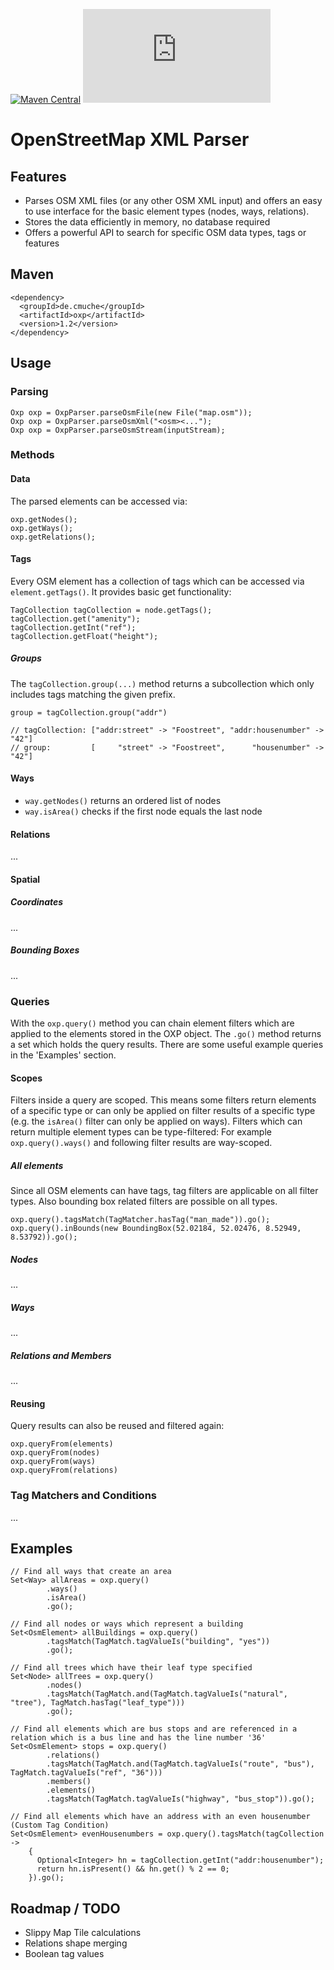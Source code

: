 [![Maven Central](https://img.shields.io/maven-central/v/de.cmuche/oxp.svg?label=Maven%20Central)](https://search.maven.org/search?q=g:%22de.cmuche%22%20AND%20a:%22oxp%22)
![Build Status](https://cmuche.de/dev/oxp_build_status.php)

# OpenStreetMap XML Parser

## Features
- Parses OSM XML files (or any other OSM XML input) and offers an easy to use interface for the basic element types (nodes, ways, relations).
- Stores the data efficiently in memory, no database required
- Offers a powerful API to search for specific OSM data types, tags or features

## Maven
```
<dependency>
  <groupId>de.cmuche</groupId>
  <artifactId>oxp</artifactId>
  <version>1.2</version>
</dependency>
```

## Usage

### Parsing
```
Oxp oxp = OxpParser.parseOsmFile(new File("map.osm"));
Oxp oxp = OxpParser.parseOsmXml("<osm><...");
Oxp oxp = OxpParser.parseOsmStream(inputStream);
```

### Methods

#### Data
The parsed elements can be accessed via:
```
oxp.getNodes();
oxp.getWays();
oxp.getRelations();
```

#### Tags
Every OSM element has a collection of tags which can be accessed via ```element.getTags()```. 
It provides basic get functionality:

```
TagCollection tagCollection = node.getTags();
tagCollection.get("amenity");
tagCollection.getInt("ref");
tagCollection.getFloat("height");
```

##### Groups
The ```tagCollection.group(...)``` method returns a subcollection which only includes tags matching the given prefix.

```
group = tagCollection.group("addr")

// tagCollection: ["addr:street" -> "Foostreet", "addr:housenumber" -> "42"]
// group:         [     "street" -> "Foostreet",      "housenumber" -> "42"]
```

#### Ways
- ```way.getNodes()``` returns an ordered list of nodes
- ```way.isArea()``` checks if the first node equals the last node

#### Relations
...

#### Spatial
##### Coordinates
...
##### Bounding Boxes
...

### Queries

With the ```oxp.query()``` method you can chain element filters which are applied to the elements stored in the OXP object.
The ```.go()``` method returns a set which holds the query results. There are some useful example queries in the 'Examples' section.

#### Scopes
Filters inside a query are scoped. This means some filters return elements of a specific type or can only be applied on filter results of a specific type (e.g. the ```isArea()``` filter can only be applied on ways).
Filters which can return multiple element types can be type-filtered: For example ```oxp.query().ways()``` and following filter results are way-scoped.

##### All elements
Since all OSM elements can have tags, tag filters are applicable on all filter types. Also bounding box related filters are possible on all types.

```
oxp.query().tagsMatch(TagMatcher.hasTag("man_made")).go();
oxp.query().inBounds(new BoundingBox(52.02184, 52.02476, 8.52949, 8.53792)).go();
```

##### Nodes
...

##### Ways
...

##### Relations and Members
...

#### Reusing
Query results can also be reused and filtered again:
```
oxp.queryFrom(elements)
oxp.queryFrom(nodes)
oxp.queryFrom(ways)
oxp.queryFrom(relations)
```

### Tag Matchers and Conditions
...

## Examples

```    
// Find all ways that create an area
Set<Way> allAreas = oxp.query()
        .ways()
        .isArea()
        .go();

// Find all nodes or ways which represent a building
Set<OsmElement> allBuildings = oxp.query()
        .tagsMatch(TagMatch.tagValueIs("building", "yes"))
        .go();

// Find all trees which have their leaf type specified
Set<Node> allTrees = oxp.query()
        .nodes()
        .tagsMatch(TagMatch.and(TagMatch.tagValueIs("natural", "tree"), TagMatch.hasTag("leaf_type")))
        .go();

// Find all elements which are bus stops and are referenced in a relation which is a bus line and has the line number '36'
Set<OsmElement> stops = oxp.query()
        .relations()
        .tagsMatch(TagMatch.and(TagMatch.tagValueIs("route", "bus"), TagMatch.tagValueIs("ref", "36")))
        .members()
        .elements()
        .tagsMatch(TagMatch.tagValueIs("highway", "bus_stop")).go();

// Find all elements which have an address with an even housenumber (Custom Tag Condition)
Set<OsmElement> evenHousenumbers = oxp.query().tagsMatch(tagCollection ->
    {
      Optional<Integer> hn = tagCollection.getInt("addr:housenumber");
      return hn.isPresent() && hn.get() % 2 == 0;
    }).go();
```

## Roadmap / TODO
- Slippy Map Tile calculations
- Relations shape merging
- Boolean tag values
